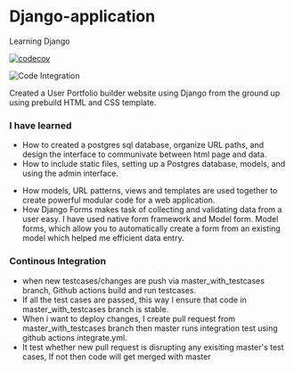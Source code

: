 # Django-application
Learning Django


[![codecov](https://codecov.io/gh/himanshu9345/Django-application/branch/master/graph/badge.svg)](https://codecov.io/gh/himanshu9345/Django-application)

![Code Integration](https://github.com/himanshu9345/Django-application/workflows/Code%20Integration/badge.svg)



Created a User Portfolio builder website using Django from the ground up using prebuild HTML and CSS template. 

### I have learned </br>
- How to created a postgres sql database, organize URL paths, and design the interface to communivate between html page and data. 
- How to include static files, setting up a Postgres database, models, and using the admin interface.
* How models, URL patterns, views and templates are used together to create powerful modular code for a web application.
* How Django Forms makes task of collecting and validating data from a user easy. I have used native form framework and Model form. Model forms, which allow you to automatically create a form from an existing model which helped me efficient data entry.

### Continous Integration
- when new testcases/changes are push via master_with_testcases branch, Github actions build and run testcases.
- If all the test cases are passed, this way I ensure that code in master_with_testcases branch is stable.
- When i want to deploy changes, I create pull request from master_with_testcases branch then master runs integration test using github actions integrate.yml. 
- It test whether new pull request is disrupting any exisiting master's test cases, If not then code will get merged with master
 
